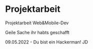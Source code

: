 # Projektarbeit
Projektarbeit Web&amp;Mobile-Dev

Geile Sache ihr habts geschafft

09.05.2022 - Du bist ein Hackerman! JD